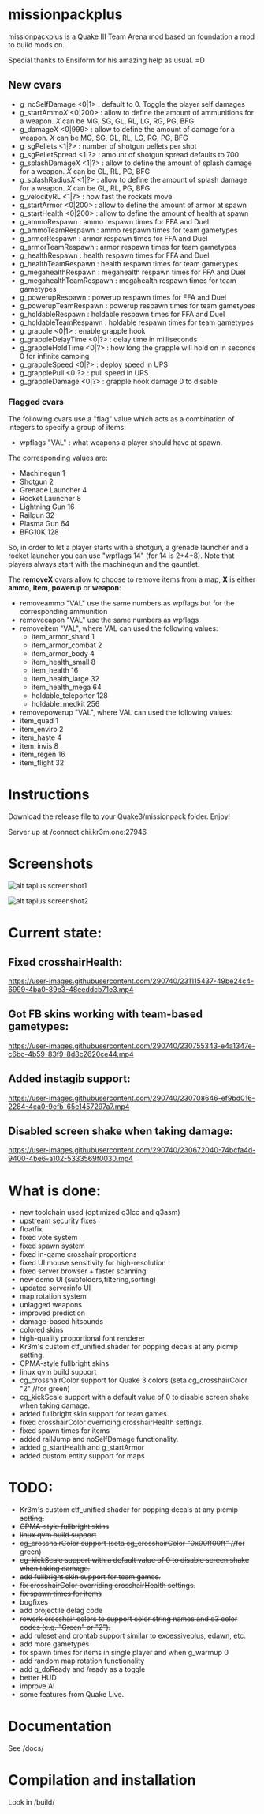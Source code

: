 # missionpackplus

missionpackplus is a Quake III Team Arena mod based on [foundation](https://github.com/RemyTek/foundation) a mod to build mods on.

Special thanks to Ensiform for his amazing help as usual. =D

## New cvars

* g_noSelfDamage <0|1> : default to 0. Toggle the player self damages
* g_startAmmo*X* <0|200> : allow to define the amount of ammunitions for a weapon. *X* can be MG, SG, GL, RL, LG, RG, PG, BFG
* g_damage*X* <0|999> : allow to define the amount of damage for a weapon. *X* can be MG, SG, GL, RL, LG, RG, PG, BFG
* g_sgPellets <1|?> : number of shotgun pellets per shot
* g_sgPelletSpread <1|?> : amount of shotgun spread defaults to 700
* g_splashDamage*X* <1|?> : allow to define the amount of splash damage for a weapon. *X* can be GL, RL, PG, BFG
* g_splashRadius*X* <1|?> : allow to define the amount of splash damage for a weapon. *X* can be GL, RL, PG, BFG
* g_velocityRL <1|?> : how fast the rockets move
* g_startArmor <0|200> : allow to define the amount of armor at spawn
* g_startHealth <0|200> : allow to define the amount of health at spawn
* g_ammoRespawn <seconds> : ammo respawn times for FFA and Duel
* g_ammoTeamRespawn <seconds> : ammo respawn times for team gametypes
* g_armorRespawn <seconds> : armor respawn times for FFA and Duel
* g_armorTeamRespawn <seconds> : armor respawn times for team gametypes
* g_healthRespawn <seconds> : health respawn times for FFA and Duel
* g_healthTeamRespawn <seconds> : health respawn times for team gametypes
* g_megahealthRespawn <seconds> : megahealth respawn times for FFA and Duel
* g_megahealthTeamRespawn <seconds> : megahealth respawn times for team gametypes
* g_powerupRespawn <seconds> : powerup respawn times for FFA and Duel
* g_powerupTeamRespawn <seconds> : powerup respawn times for team gametypes
* g_holdableRespawn <seconds> : holdable respawn times for FFA and Duel
* g_holdableTeamRespawn <seconds> : holdable respawn times for team gametypes
* g_grapple <0|1> : enable grapple hook
* g_grappleDelayTime <0|?> : delay time in milliseconds
* g_grappleHoldTime <0|?> : how long the grapple will hold on in seconds 0 for infinite camping
* g_grappleSpeed <0|?> : deploy speed in UPS
* g_grapplePull <0|?> : pull speed in UPS
* g_grappleDamage <0|?> : grapple hook damage 0 to disable

### Flagged cvars

The following cvars use a "flag" value which acts as a combination of integers to specify a group of items:

* wpflags "VAL" : what weapons a player should have at spawn.
  
The corresponding values are:

* Machinegun	1
* Shotgun	2
* Grenade Launcher	4
* Rocket Launcher	8
* Lightning Gun	16
* Railgun	32
* Plasma Gun	64
* BFG10K	128

So, in order to let a player starts with a shotgun, a grenade launcher and a rocket launcher you can use "wpflags 14" (for 14 is 2+4+8). Note that players always start with the machinegun and the gauntlet.

The **removeX** cvars allow to choose to remove items from a map, **X** is either **ammo**, **item**, **powerup** or **weapon**:

* removeammo "VAL" use the same numbers as wpflags but for the corresponding ammunition
* removeeapon "VAL" use the same numbers as wpflags
* removeitem "VAL", where VAL can used the following values:
  * item_armor_shard 1
  * item_armor_combat 2
  * item_armor_body 4
  * item_health_small 8
  * item_health 16
  * item_health_large 32
  * item_health_mega 64
  * holdable_teleporter 128
  * holdable_medkit 256
 * removepowerup "VAL", where VAL can used the following values:
  * item_quad 1
  * item_enviro 2
  * item_haste 4
  * item_invis 8
  * item_regen 16
  * item_flight 32

# Instructions

Download the release file to your Quake3/missionpack folder.  Enjoy!

Server up at /connect chi.kr3m.one:27946

# Screenshots

![alt taplus screenshot1](https://taplus.kr3m.one/images/screenshot0001.jpg)

![alt taplus screenshot2](https://taplus.kr3m.one/images/screenshot0002.jpg)

# Current state:

## Fixed crosshairHealth:

https://user-images.githubusercontent.com/290740/231115437-49be24c4-6999-4ba0-89e3-48eeddcb71e3.mp4

## Got FB skins working with team-based gametypes:

https://user-images.githubusercontent.com/290740/230755343-e4a1347e-c6bc-4b59-83f9-8d8c2620ce44.mp4

## Added instagib support:

https://user-images.githubusercontent.com/290740/230708646-ef9bd016-2284-4ca0-9efb-65e1457297a7.mp4

## Disabled screen shake when taking damage:

https://user-images.githubusercontent.com/290740/230672040-74bcfa4d-9400-4be6-a102-5333569f0030.mp4


# What is done:

 * new toolchain used (optimized q3lcc and q3asm)
 * upstream security fixes
 * floatfix
 * fixed vote system
 * fixed spawn system
 * fixed in-game crosshair proportions
 * fixed UI mouse sensitivity for high-resolution
 * fixed server browser + faster scanning
 * new demo UI (subfolders,filtering,sorting)
 * updated serverinfo UI
 * map rotation system
 * unlagged weapons
 * improved prediction
 * damage-based hitsounds
 * colored skins
 * high-quality proportional font renderer
 * Kr3m's custom ctf_unified.shader for popping decals at any picmip setting.
 * CPMA-style fullbright skins
 * linux qvm build support
 * cg_crosshairColor support for Quake 3 colors (seta cg_crosshairColor "2" //for green)
 * cg_kickScale support with a default value of 0 to disable screen shake when taking damage.
 * added fullbright skin support for team games.
 * fixed crosshairColor overriding crosshairHealth settings.
 * fixed spawn times for items
 * added railJump and noSelfDamage functionality.
 * added g_startHealth and g_startArmor
 * added custom entity support for maps

# TODO:

 * ~~Kr3m's custom ctf_unified.shader for popping decals at any picmip setting.~~
 * ~~CPMA-style fullbright skins~~
 * ~~linux qvm build support~~
 * ~~cg_crosshairColor support (seta cg_crosshairColor "0x00ff00ff" //for green)~~
 * ~~cg_kickScale support with a default value of 0 to disable screen shake when taking damage.~~
 * ~~add fullbright skin support for team games.~~
 * ~~fix crosshairColor overriding crosshairHealth settings.~~
 * ~~fix spawn times for items~~
 * bugfixes
 * add projectile delag code
 * ~~rework crosshair colors to support color string names and q3 color codes (e.g. "Green" or "2").~~
 * add ruleset and crontab support similar to excessiveplus, edawn, etc.
 * add more gametypes
 * fix spawn times for items in single player and when g_warmup 0
 * add random map rotation functionality
 * add g_doReady and /ready as a toggle
 * better HUD
 * improve AI
 * some features from Quake Live.


# Documentation

See /docs/

# Compilation and installation

Look in /build/

